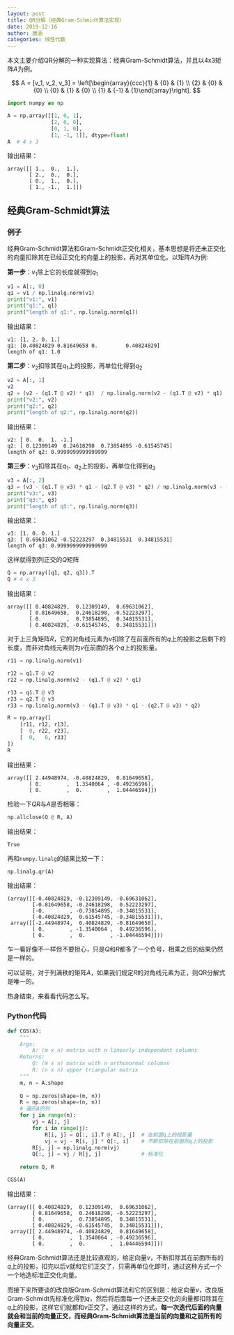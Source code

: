 ```yaml
---
layout: post
title: QR分解（经典Gram-Schmidt算法实现）
date: 2019-12-16
author: 唐涵
categories: 线性代数
---
```


本文主要介绍QR分解的一种实现算法：经典Gram-Schmidt算法，并且以4x3矩阵$A$为例。

$$
A = [v_1, v_2, v_3] = \left[\begin{array}{ccc}{1} & {0} & {1} \\ {2} & {0} & {0} \\ {0} & {1} & {0} \\ {1} & {-1} & {1}\end{array}\right].
$$


```python
import numpy as np
```


```python
A = np.array([[1, 0, 1],
              [2, 0, 0],
              [0, 1, 0],
              [1, -1, 1]], dtype=float)
A  # 4 x 3 
```

输出结果：


    array([[ 1.,  0.,  1.],
           [ 2.,  0.,  0.],
           [ 0.,  1.,  0.],
           [ 1., -1.,  1.]])



## 经典Gram-Schmidt算法

### 例子

经典Gram-Schmidt算法和Gram-Schmidt正交化相关，基本思想是将还未正交化的向量扣除其在已经正交化的向量上的投影，再对其单位化。以矩阵$A$为例:

**第一步**：$v_1$除上它的长度就得到$q_1$


```python
v1 = A[:, 0]
q1 = v1 / np.linalg.norm(v1)
print("v1:", v1)
print("q1:", q1)
print("length of q1:", np.linalg.norm(q1))
```

输出结果：

    v1: [1. 2. 0. 1.]
    q1: [0.40824829 0.81649658 0.         0.40824829]
    length of q1: 1.0

**第二步**：$v_2$扣除其在$q_1$上的投影，再单位化得到$q_2$


```python
v2 = A[:, 1]
v2
q2 = (v2 - (q1.T @ v2) * q1)  / np.linalg.norm(v2 - (q1.T @ v2) * q1)
print("v2:", v2)
print("q2:", q2)
print("length of q2:", np.linalg.norm(q2))
```

输出结果：

    v2: [ 0.  0.  1. -1.]
    q2: [ 0.12309149  0.24618298  0.73854895 -0.61545745]
    length of q2: 0.9999999999999999

**第三步**：$v_3$扣除其在$q_1$、$q_2$上的投影，再单位化得到$q_3$


```python
v3 = A[:, 2]
q3 = (v3 - (q1.T @ v3) * q1 - (q2.T @ v3) * q2) / np.linalg.norm(v3 - (q1.T @ v3) * q1 - (q2.T @ v3) * q2)
print("v3:", v3)
print("q3:", q3)
print("length of q3:", np.linalg.norm(q3))
```

输出结果：

    v3: [1. 0. 0. 1.]
    q3: [ 0.69631062 -0.52223297  0.34815531  0.34815531]
    length of q3: 0.9999999999999999


这样就得到列正交的$Q$矩阵


```python
Q = np.array([q1, q2, q3]).T
Q # 4 x 3
```

输出结果：


    array([[ 0.40824829,  0.12309149,  0.69631062],
           [ 0.81649658,  0.24618298, -0.52223297],
           [ 0.        ,  0.73854895,  0.34815531],
           [ 0.40824829, -0.61545745,  0.34815531]])



对于上三角矩阵$R$，它的对角线元素为$v$扣除了在前面所有的$q$上的投影之后剩下的长度，而非对角线元素则为$v$在前面的各个$q$上的投影量。


```python
r11 = np.linalg.norm(v1)

r12 = q1.T @ v2
r22 = np.linalg.norm(v2 - (q1.T @ v2) * q1)

r13 = q1.T @ v3
r23 = q2.T @ v3
r33 = np.linalg.norm(v3 - (q1.T @ v3) * q1 - (q2.T @ v3) * q2)

R = np.array([
    [r11, r12, r13],
    [  0, r22, r23],
    [  0,   0, r33]
])
R
```

输出结果：


    array([[ 2.44948974, -0.40824829,  0.81649658],
           [ 0.        ,  1.3540064 , -0.49236596],
           [ 0.        ,  0.        ,  1.04446594]])



检验一下$QR$与$A$是否相等：


```python
np.allclose(Q @ R, A)
```

输出结果：


    True



再和`numpy.linalg`的结果比较一下：


```python
np.linalg.qr(A)
```

输出结果：


    (array([[-0.40824829, -0.12309149, -0.69631062],
            [-0.81649658, -0.24618298,  0.52223297],
            [-0.        , -0.73854895, -0.34815531],
            [-0.40824829,  0.61545745, -0.34815531]]),
     array([[-2.44948974,  0.40824829, -0.81649658],
            [ 0.        , -1.3540064 ,  0.49236596],
            [ 0.        ,  0.        , -1.04446594]]))



乍一看好像不一样但不要担心，只是$Q$和$R$都多了一个负号，相乘之后的结果仍然是一样的。

可以证明，对于列满秩的矩阵$A$，如果我们规定$R$的对角线元素为正，则QR分解式是唯一的。

热身结束，来看看代码怎么写。

### Python代码


```python
def CGS(A):
    """
    Args:
        A: (m x n) matrix with n linearly independent columns
    Returns:
        Q: (m x n) matrix with n orthonormal columns
        R: (n x n) upper triangular matrix
    """
    m, n = A.shape
    
    Q = np.zeros(shape=(m, n))
    R = np.zeros(shape=(n, n))
    # 遍历A的列
    for j in range(n):
        vj = A[:, j]
        for i in range(j):
            R[i, j] = Q[:, i].T @ A[:, j]  # 在前面q上的投影量
            vj = vj - R[i, j] * Q[:, i]    # 不断扣除在前面的q上的投影
        R[j, j] = np.linalg.norm(vj)
        Q[:, j] = vj / R[j, j]             # 标准化
        
    return Q, R
```


```python
CGS(A)
```

输出结果：


    (array([[ 0.40824829,  0.12309149,  0.69631062],
            [ 0.81649658,  0.24618298, -0.52223297],
            [ 0.        ,  0.73854895,  0.34815531],
            [ 0.40824829, -0.61545745,  0.34815531]]),
     array([[ 2.44948974, -0.40824829,  0.81649658],
            [ 0.        ,  1.3540064 , -0.49236596],
            [ 0.        ,  0.        ,  1.04446594]]))



经典Gram-Schmidt算法还是比较直观的，给定向量$v$，不断扣除其在前面所有的$q$上的投影，扣完以后$v$就和它们正交了，只需再单位化即可，通过这种方式一个一个地造标准正交化向量。

而接下来所要谈的改良版Gram-Schmidt算法和它的区别是：给定向量$v$，改良版Gram-Schmidt先标准化得到$q$，然后将后面每一个还未正交化的向量都扣除其在$q$上的投影，这样它们就都和$v$正交了。通过这样的方式，**每一次迭代后面的向量就会和当前的向量正交，而经典Gram-Schmidt算法是当前的向量和之前所有的向量正交**。

